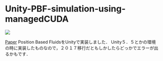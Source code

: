 # Unity-PBF-simulation-using-managedCUDA

[![](http://img.youtube.com/vi/ARJwpFfyYhI/0.jpg)](https://www.youtube.com/watch?v=ARJwpFfyYhI)


[Paper](http://mmacklin.com/pbf_sig_preprint.pdf)
Position Based FluidsをUnityで実装しました．
Unity５．５とかの環境の時に実装したものなので，２０１７移行だともしかしたらどっかでエラーが出るかもです．

